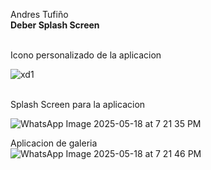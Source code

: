 Andres Tufiño <br/>
<strong>Deber Splash Screen</strong>
<br/>

<br/>
Icono personalizado de la aplicacion
<br/>

![xd1](https://github.com/user-attachments/assets/b9641144-5fee-428f-a7d6-ad5adf1d0515)

<br/>
Splash Screen para la aplicacion
<br/>

![WhatsApp Image 2025-05-18 at 7 21 35 PM](https://github.com/user-attachments/assets/de32e5ec-08ab-480f-b7bb-405179fefdc7)

Aplicacion de galeria
<br/>
![WhatsApp Image 2025-05-18 at 7 21 46 PM](https://github.com/user-attachments/assets/4d039da8-e807-4d21-bb24-8430e88c5b3b)


